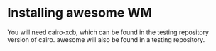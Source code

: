 # Installing awesome WM
You will need cairo-xcb, which can be found in the testing repository
version of cairo. awesome will also be found in a testing repository. 
